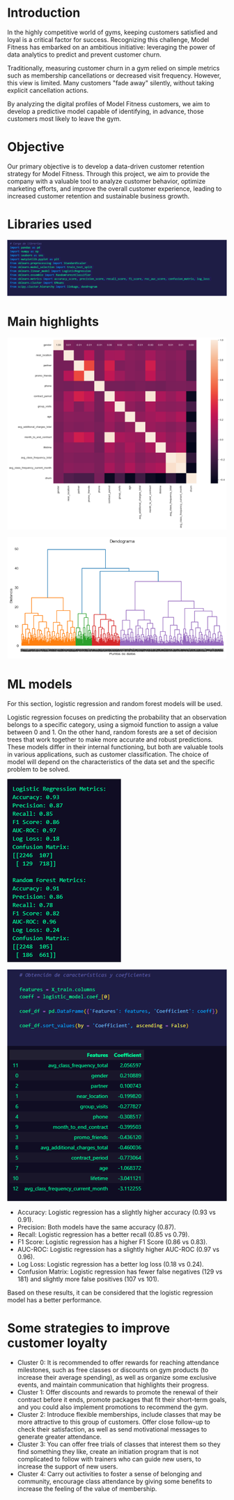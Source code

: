 # Introduction 
In the highly competitive world of gyms, keeping customers satisfied and loyal is a critical factor for success. Recognizing this challenge, Model Fitness has embarked on an ambitious initiative: leveraging the power of data analytics to predict and prevent customer churn.

Traditionally, measuring customer churn in a gym relied on simple metrics such as membership cancellations or decreased visit frequency. However, this view is limited. Many customers "fade away" silently, without taking explicit cancellation actions.

By analyzing the digital profiles of Model Fitness customers, we aim to develop a predictive model capable of identifying, in advance, those customers most likely to leave the gym.


# Objective 
Our primary objective is to develop a data-driven customer retention strategy for Model Fitness. Through this project, we aim to provide the company with a valuable tool to analyze customer behavior, optimize marketing efforts, and improve the overall customer experience, leading to increased customer retention and sustainable business growth.

# Libraries used 

![Libraries](https://github.com/Alop89/Gym_churn_prediction/blob/main/images/libraries.png)



# Main highlights 

![Heat to show correlation between the variables and determine which ones are important.](https://github.com/Alop89/Gym_churn_prediction/blob/main/images/heatmap.png)

![Dendrogram showing the clusters obtained.](https://github.com/Alop89/Gym_churn_prediction/blob/main/images/dendogram.png)


# ML models 

For this section, logistic regression and random forest models will be used.

Logistic regression focuses on predicting the probability that an observation belongs to a specific category, using a sigmoid function to assign a value between 0 and 1. On the other hand, random forests are a set of decision trees that work together to make more accurate and robust predictions. These models differ in their internal functioning, but both are valuable tools in various applications, such as customer classification. The choice of model will depend on the characteristics of the data set and the specific problem to be solved.


![ML results](https://github.com/Alop89/Gym_churn_prediction/blob/main/images/ml_results.png)


![Scores](https://github.com/Alop89/Gym_churn_prediction/blob/main/images/scores.png)

 
* Accuracy: Logistic regression has a slightly higher accuracy (0.93 vs 0.91).
* Precision: Both models have the same accuracy (0.87).
* Recall: Logistic regression has a better recall (0.85 vs 0.79).
* F1 Score: Logistic regression has a higher F1 Score (0.86 vs 0.83).
* AUC-ROC: Logistic regression has a slightly higher AUC-ROC (0.97 vs 0.96).
* Log Loss: Logistic regression has a better log loss (0.18 vs 0.24).
* Confusion Matrix: Logistic regression has fewer false negatives (129 vs 181) and slightly more false positives (107 vs 101).

Based on these results, it can be considered that the logistic regression model has a better performance.



# Some strategies to improve customer loyalty

* Cluster 0: It is recommended to offer rewards for reaching attendance milestones, such as free classes or discounts on gym products (to increase their average spending), as well as organize some exclusive events, and maintain communication that highlights their progress.
* Cluster 1: Offer discounts and rewards to promote the renewal of their contract before it ends, promote packages that fit their short-term goals, and you could also implement promotions to recommend the gym.
* Cluster 2: Introduce flexible memberships, include classes that may be more attractive to this group of customers. Offer close follow-up to check their satisfaction, as well as send motivational messages to generate greater attendance.
* Cluster 3: You can offer free trials of classes that interest them so they find something they like, create an initiation program that is not complicated to follow with trainers who can guide new users, to increase the support of new users.
* Cluster 4: Carry out activities to foster a sense of belonging and community, encourage class attendance by giving some benefits to increase the feeling of the value of membership.
